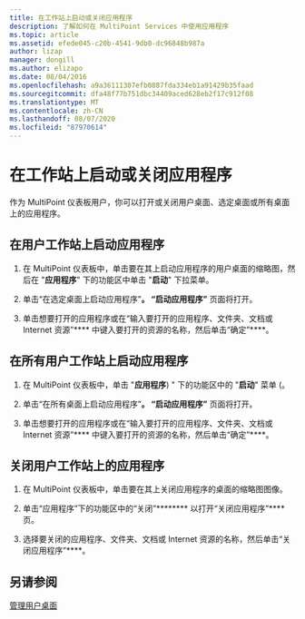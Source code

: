 ```yaml
---
title: 在工作站上启动或关闭应用程序
description: 了解如何在 MultiPoint Services 中使用应用程序
ms.topic: article
ms.assetid: efede045-c20b-4541-9db0-dc96848b987a
author: lizap
manager: dongill
ms.author: elizapo
ms.date: 08/04/2016
ms.openlocfilehash: a9a36111307efb0887fda334eb1a91429b35faad
ms.sourcegitcommit: dfa48f77b751dbc34409aced628eb2f17c912f08
ms.translationtype: MT
ms.contentlocale: zh-CN
ms.lasthandoff: 08/07/2020
ms.locfileid: "87970614"
---
```

# <a name="launch-or-close-applications-on-a-station"></a>在工作站上启动或关闭应用程序
作为 MultiPoint 仪表板用户，你可以打开或关闭用户桌面、选定桌面或所有桌面上的应用程序。

## <a name="launch-an-application-on-a-user-station"></a>在用户工作站上启动应用程序

1.  在 MultiPoint 仪表板中，单击要在其上启动应用程序的用户桌面的缩略图，然后在 "**应用程序**" 下的功能区中单击 "**启动**" 下拉菜单。

2.  单击“在选定桌面上启动应用程序”****。 “启动应用程序”**** 页面将打开。

3.  单击想要打开的应用程序或在“输入要打开的应用程序、文件夹、文档或 Internet 资源”**** 中键入要打开的资源的名称，然后单击“确定”****。

## <a name="launch-an-application-on-all-user-stations"></a>在所有用户工作站上启动应用程序

1.  在 MultiPoint 仪表板中，单击 "**应用程序**) " 下的功能区中的 "**启动**" 菜单 (。

2.  单击“在所有桌面上启动应用程序”****。 “启动应用程序”**** 页面将打开。

3.  单击想要打开的应用程序或在“输入要打开的应用程序、文件夹、文档或 Internet 资源”**** 中键入要打开的资源的名称，然后单击“确定”****。

## <a name="close-an-application-on-a-user-station"></a>关闭用户工作站上的应用程序

1.  在 MultiPoint 仪表板中，单击要在其上关闭应用程序的桌面的缩略图图像。

2.  单击“应用程序”下的功能区中的“关闭”******** 以打开“关闭应用程序”**** 页。

3.  选择要关闭的应用程序、文件夹、文档或 Internet 资源的名称，然后单击“关闭应用程序”****。

## <a name="see-also"></a>另请参阅
[管理用户桌面](manage-user-desktops-using-multipoint-dashboard.md)

